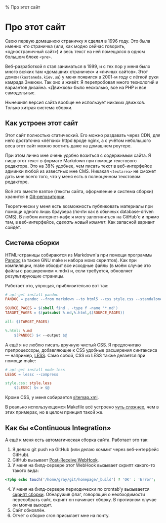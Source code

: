 % Про этот сайт

Про этот сайт
=============

Свою первую домашнюю страничку я сделал в 1996 году.
Это была именно что страничка
(или, как модно сейчас говорить, «одностраничный сайт»)
и весь текст на ней помещался в одном большом блоке ``<pre>``.

Веб-разработкой я стал заниматься в 1999,
и с тех пор у меня было много всяких там «домашних страничек» и «личных сайтов».
Этот домен (``kastaneda.kiev.ua``) у меня появился в 2001-м году
с лёгкой руки камрада Змеюки.
Так оно и живёт.
Я перепробовал много технологий и вариантов дизайна. 
«Движков» было несколько, все на PHP и все самодельные.

Нынешняя версия сайта вообще не использует никаких движков.
Только хитрая система сборки.

Как устроен этот сайт
---------------------

Этот сайт полностью статический. Его можно раздавать через CDN, для него
достаточно «лёгких» httpd вроде nginx, а с учётом небольшого веса этот сайт
можно хостить даже на домашнем роутере.

При этом лично мне очень удобно возиться с содержимым сайта.
Я пишу этот текст в формате Markdown при помощи текстового редактора.
Это на 38% удобнее,
чем писать текст в веб-интерфейсе админки любой из известных мне CMS.
Никакая ``<textarea>`` не сможет дать мне всего того, что у меня есть
в полноценном текстовом редакторе.

Всё это вместе взятое (тексты сайта, оформление и система сборки)
хранится в [Git-репозитории][1].

Теоретически у меня есть возможность публиковать материалы при помощи
одного лишь браузера (почти как в обычных database-driven CMS).
В любом интернет-кафе я могу залогиниться на GitHub'е и прямо там,
в веб-интерфейсе, _сделать новый коммит_.
Как запасной вариант сойдёт.

Система сборки
--------------

HTML-страницы собираются из Markdown'а при помощи программы [Pandoc][2]
(а также GNU make и набора моих скриптов). Как при компиляции,
make обходит все исходные файлы
(в моём случае это файлы с расширением «.md»)
и, если требуется, обновляет результирующие страницы.

Работает это, упрощая, приблизительно вот так:

```Makefile
# apt-get install pandoc
PANDOC = pandoc --from markdown --to html5 --css style.css --standalone

SOURCE_PAGES = $(shell find . -type f -name '*.md')
TARGET_PAGES = $(patsubst %.md,%.html,$(SOURCE_PAGES))

all: $(TARGET_PAGES)

%.html: %.md
    $(PANDOC) $< --output $@
```

А ещё я не люблю писать вручную чистый CSS.
Я предпочитаю препроцессоры, добавляющие к CSS удобные
расширения синтаксиса — например, [LESS][3].
Само собой, CSS из LESS также делается при помощи make:

```Makefile
# apt-get install node-less
LESSC = lessc --compress

style.css: style.less
    $(LESSC) $< > $@
```

Кроме CSS, у меня собирается [sitemap.xml][4].

В реально использующемся Makefile всё устроено [чуть сложнее][5],
чем в этих примерах, но в целом принцип такой же.

Как бы «Continuous Integration»
-------------------------------

А ещё к меня есть автоматическая сборка сайта. Работает это так:

 1. Я делаю git push на GitHub
    (или делаю коммит через веб-интерфейс GitHub).
 2. GitHub вызывает [Post-Receive WebHook][6].
 3. У меня на билд-сервере этот WebHook
    вызывает скрипт какого-то такого вида:

```php
<?php echo touch('/home/gray/git/homepage/_build') ? 'OK' : 'Error';
```

 4. У меня на билд-сервере периодически по crontab'у
    вызывается [скрипт сборки][7]. Обнаружив флаг, говорящий
    о необходимости пересобрать сайт, скрипт он начинает сборку.
    В противном случае он молча выходит.
 5. Сайт обновлён.
 6. Отчёт о сборке cron присылает мне на почту.

[1]: https://github.com/kastaneda/homepage
[2]: http://johnmacfarlane.net/pandoc/
[3]: http://lesscss.org/
[4]: http://en.wikipedia.org/wiki/Sitemaps
[5]: https://github.com/kastaneda/homepage/blob/master/Makefile
[6]: https://help.github.com/articles/post-receive-hooks
[7]: https://github.com/kastaneda/homepage/blob/master/build.sh
